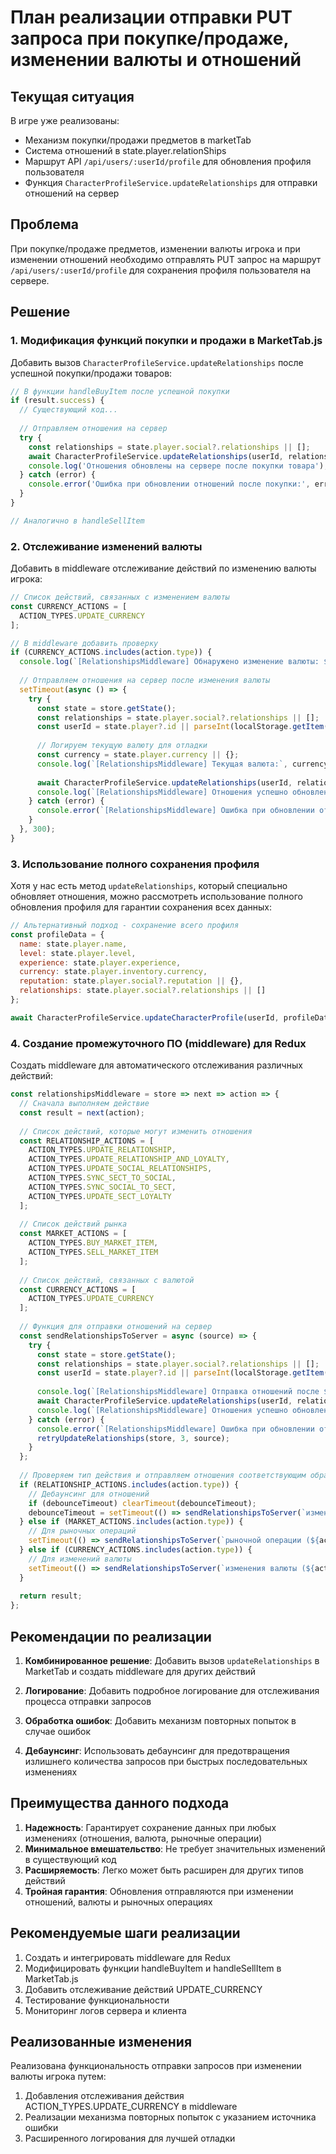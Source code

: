 # План реализации отправки PUT запроса при покупке/продаже, изменении валюты и отношений

## Текущая ситуация

В игре уже реализованы:
- Механизм покупки/продажи предметов в marketTab
- Система отношений в state.player.relationShips
- Маршрут API `/api/users/:userId/profile` для обновления профиля пользователя
- Функция `CharacterProfileService.updateRelationships` для отправки отношений на сервер

## Проблема

При покупке/продаже предметов, изменении валюты игрока и при изменении отношений необходимо отправлять PUT запрос на маршрут `/api/users/:userId/profile` для сохранения профиля пользователя на сервере.

## Решение

### 1. Модификация функций покупки и продажи в MarketTab.js

Добавить вызов `CharacterProfileService.updateRelationships` после успешной покупки/продажи товаров:

```javascript
// В функции handleBuyItem после успешной покупки
if (result.success) {
  // Существующий код...
  
  // Отправляем отношения на сервер
  try {
    const relationships = state.player.social?.relationships || [];
    await CharacterProfileService.updateRelationships(userId, relationships);
    console.log('Отношения обновлены на сервере после покупки товара');
  } catch (error) {
    console.error('Ошибка при обновлении отношений после покупки:', error);
  }
}

// Аналогично в handleSellItem
```

### 2. Отслеживание изменений валюты

Добавить в middleware отслеживание действий по изменению валюты игрока:

```javascript
// Список действий, связанных с изменением валюты
const CURRENCY_ACTIONS = [
  ACTION_TYPES.UPDATE_CURRENCY
];

// В middleware добавить проверку
if (CURRENCY_ACTIONS.includes(action.type)) {
  console.log(`[RelationshipsMiddleware] Обнаружено изменение валюты: ${action.type}`, action.payload);
  
  // Отправляем отношения на сервер после изменения валюты
  setTimeout(async () => {
    try {
      const state = store.getState();
      const relationships = state.player.social?.relationships || [];
      const userId = state.player?.id || parseInt(localStorage.getItem('userId') || '1');
      
      // Логируем текущую валюту для отладки
      const currency = state.player.currency || {};
      console.log(`[RelationshipsMiddleware] Текущая валюта:`, currency);
      
      await CharacterProfileService.updateRelationships(userId, relationships);
      console.log(`[RelationshipsMiddleware] Отношения успешно обновлены после изменения валюты`);
    } catch (error) {
      console.error(`[RelationshipsMiddleware] Ошибка при обновлении отношений после изменения валюты:`, error);
    }
  }, 300);
}
```

### 3. Использование полного сохранения профиля

Хотя у нас есть метод `updateRelationships`, который специально обновляет отношения, можно рассмотреть использование полного обновления профиля для гарантии сохранения всех данных:

```javascript
// Альтернативный подход - сохранение всего профиля
const profileData = {
  name: state.player.name,
  level: state.player.level,
  experience: state.player.experience,
  currency: state.player.inventory.currency,
  reputation: state.player.social?.reputation || {},
  relationships: state.player.social?.relationships || []
};

await CharacterProfileService.updateCharacterProfile(userId, profileData);
```

### 4. Создание промежуточного ПО (middleware) для Redux

Создать middleware для автоматического отслеживания различных действий:

```javascript
const relationshipsMiddleware = store => next => action => {
  // Сначала выполняем действие
  const result = next(action);
  
  // Список действий, которые могут изменить отношения
  const RELATIONSHIP_ACTIONS = [
    ACTION_TYPES.UPDATE_RELATIONSHIP,
    ACTION_TYPES.UPDATE_RELATIONSHIP_AND_LOYALTY,
    ACTION_TYPES.UPDATE_SOCIAL_RELATIONSHIPS,
    ACTION_TYPES.SYNC_SECT_TO_SOCIAL,
    ACTION_TYPES.SYNC_SOCIAL_TO_SECT,
    ACTION_TYPES.UPDATE_SECT_LOYALTY
  ];
  
  // Список действий рынка
  const MARKET_ACTIONS = [
    ACTION_TYPES.BUY_MARKET_ITEM,
    ACTION_TYPES.SELL_MARKET_ITEM
  ];
  
  // Список действий, связанных с валютой
  const CURRENCY_ACTIONS = [
    ACTION_TYPES.UPDATE_CURRENCY
  ];
  
  // Функция для отправки отношений на сервер
  const sendRelationshipsToServer = async (source) => {
    try {
      const state = store.getState();
      const relationships = state.player.social?.relationships || [];
      const userId = state.player?.id || parseInt(localStorage.getItem('userId') || '1');
      
      console.log(`[RelationshipsMiddleware] Отправка отношений после ${source}`);
      await CharacterProfileService.updateRelationships(userId, relationships);
      console.log(`[RelationshipsMiddleware] Отношения успешно обновлены после ${source}`);
    } catch (error) {
      console.error(`[RelationshipsMiddleware] Ошибка при обновлении отношений после ${source}:`, error);
      retryUpdateRelationships(store, 3, source);
    }
  };
  
  // Проверяем тип действия и отправляем отношения соответствующим образом
  if (RELATIONSHIP_ACTIONS.includes(action.type)) {
    // Дебаунсинг для отношений
    if (debounceTimeout) clearTimeout(debounceTimeout);
    debounceTimeout = setTimeout(() => sendRelationshipsToServer(`изменения отношений (${action.type})`), 300);
  } else if (MARKET_ACTIONS.includes(action.type)) {
    // Для рыночных операций
    setTimeout(() => sendRelationshipsToServer(`рыночной операции (${action.type})`), 500);
  } else if (CURRENCY_ACTIONS.includes(action.type)) {
    // Для изменений валюты
    setTimeout(() => sendRelationshipsToServer(`изменения валюты (${action.type})`), 300);
  }
  
  return result;
};
```

## Рекомендации по реализации

1. **Комбинированное решение**: Добавить вызов `updateRelationships` в MarketTab и создать middleware для других действий

2. **Логирование**: Добавить подробное логирование для отслеживания процесса отправки запросов

3. **Обработка ошибок**: Добавить механизм повторных попыток в случае ошибок

4. **Дебаунсинг**: Использовать дебаунсинг для предотвращения излишнего количества запросов при быстрых последовательных изменениях

## Преимущества данного подхода

1. **Надежность**: Гарантирует сохранение данных при любых изменениях (отношения, валюта, рыночные операции)
2. **Минимальное вмешательство**: Не требует значительных изменений в существующий код
3. **Расширяемость**: Легко может быть расширен для других типов действий
4. **Тройная гарантия**: Обновления отправляются при изменении отношений, валюты и рыночных операциях

## Рекомендуемые шаги реализации

1. Создать и интегрировать middleware для Redux
2. Модифицировать функции handleBuyItem и handleSellItem в MarketTab.js
3. Добавить отслеживание действий UPDATE_CURRENCY
4. Тестирование функциональности
5. Мониторинг логов сервера и клиента

## Реализованные изменения

Реализована функциональность отправки запросов при изменении валюты игрока путем:
1. Добавления отслеживания действия ACTION_TYPES.UPDATE_CURRENCY в middleware
2. Реализации механизма повторных попыток с указанием источника ошибки
3. Расширенного логирования для лучшей отладки